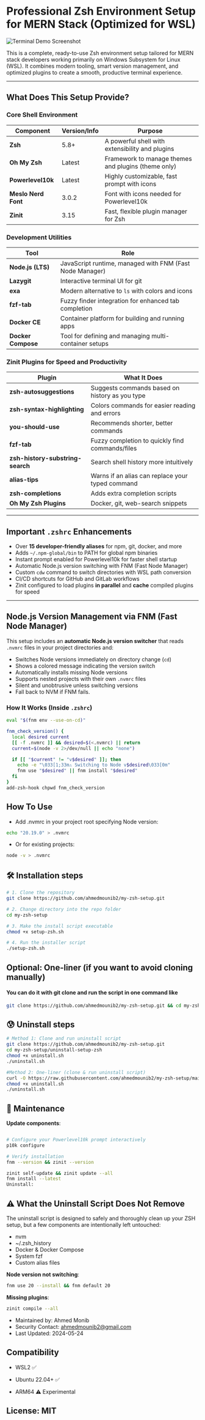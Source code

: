 # Professional Zsh Environment Setup for MERN Stack (Optimized for WSL)

![Terminal Demo Screenshot](https://user-images.githubusercontent.com/704406/114582739-0a1c2d00-9c8e-11eb-9a7b-421d86988a7f.png)

This is a complete, ready-to-use Zsh environment setup tailored for MERN stack developers working primarily on Windows Subsystem for Linux (WSL). It combines modern tooling, smart version management, and optimized plugins to create a smooth, productive terminal experience.

---

## What Does This Setup Provide?

### Core Shell Environment

| Component        | Version/Info  | Purpose                                           |
|------------------|---------------|--------------------------------------------------|
| **Zsh**          | 5.8+          | A powerful shell with extensibility and plugins  |
| **Oh My Zsh**    | Latest        | Framework to manage themes and plugins (theme only) |
| **Powerlevel10k**| Latest        | Highly customizable, fast prompt with icons      |
| **Meslo Nerd Font** | 3.0.2       | Font with icons needed for Powerlevel10k          |
| **Zinit**        | 3.15          | Fast, flexible plugin manager for Zsh             |

### Development Utilities

| Tool             | Role                                                 |
|------------------|------------------------------------------------------|
| **Node.js (LTS)**| JavaScript runtime, managed with FNM (Fast Node Manager) |
| **Lazygit**      | Interactive terminal UI for git                       |
| **exa**          | Modern alternative to `ls` with colors and icons    |
| **fzf-tab**      | Fuzzy finder integration for enhanced tab completion |
| **Docker CE**    | Container platform for building and running apps    |
| **Docker Compose**| Tool for defining and managing multi-container setups |

### Zinit Plugins for Speed and Productivity

| Plugin                     | What It Does                                    |
|----------------------------|------------------------------------------------|
| **zsh-autosuggestions**    | Suggests commands based on history as you type |
| **zsh-syntax-highlighting**| Colors commands for easier reading and errors  |
| **you-should-use**          | Recommends shorter, better commands             |
| **fzf-tab**                | Fuzzy completion to quickly find commands/files |
| **zsh-history-substring-search** | Search shell history more intuitively        |
| **alias-tips**             | Warns if an alias can replace your typed command|
| **zsh-completions**        | Adds extra completion scripts                    |
| **Oh My Zsh Plugins**      | Docker, git, web-search snippets                 |

---

## Important `.zshrc` Enhancements

- Over **15 developer-friendly aliases** for npm, git, docker, and more
- Adds `~/.npm-global/bin` to PATH for global npm binaries
- Instant prompt enabled for Powerlevel10k for faster shell startup
- Automatic Node.js version switching with FNM (Fast Node Manager)
- Custom `cdw` command to switch directories with WSL path conversion
- CI/CD shortcuts for GitHub and GitLab workflows
- Zinit configured to load plugins **in parallel** and **cache** compiled plugins for speed

---

## Node.js Version Management via FNM (Fast Node Manager)

This setup includes an **automatic Node.js version switcher** that reads `.nvmrc` files in your project directories and:

- Switches Node versions immediately on directory change (`cd`)
- Shows a colored message indicating the version switch
- Automatically installs missing Node versions
- Supports nested projects with their own `.nvmrc` files
- Silent and unobtrusive unless switching versions
- Fall back to NVM if FNM fails.

### How It Works (Inside `.zshrc`)

```zsh
eval "$(fnm env --use-on-cd)"

fnm_check_version() {
  local desired current
  [[ -f .nvmrc ]] && desired=$(<.nvmrc) || return
  current=$(node -v 2>/dev/null || echo "none")

  if [[ "$current" != "v$desired" ]]; then
    echo -e "\033[1;33m⚠️ Switching to Node v$desired\033[0m"
    fnm use "$desired" || fnm install "$desired"
  fi
}
add-zsh-hook chpwd fnm_check_version
```

## How To Use

- Add .nvmrc in your project root specifying Node version:

```bash
echo "20.19.0" > .nvmrc
```

- Or for existing projects:

```bash
node -v > .nvmrc
```

## 🛠️ Installation steps

```bash
# 1. Clone the repository
git clone https://github.com/ahmedmounib2/my-zsh-setup.git

# 2. Change directory into the repo folder
cd my-zsh-setup

# 3. Make the install script executable
chmod +x setup-zsh.sh

# 4. Run the installer script
./setup-zsh.sh
```

## Optional: One-liner (if you want to avoid cloning manually)

#### You can do it with git clone and run the script in one command like

```bash
git clone https://github.com/ahmedmounib2/my-zsh-setup.git && cd my-zsh-setup && chmod +x setup-zsh.sh && ./setup-zsh.sh
```

## 😰 Uninstall steps

```bash
# Method 1: Clone and run uninstall script
git clone https://github.com/ahmedmounib2/my-zsh-setup.git
cd my-zsh-setup/uninstall-setup-zsh
chmod +x uninstall.sh
./uninstall.sh
```

```bash
#Method 2: One-liner (clone & run uninstall script)
curl -O https://raw.githubusercontent.com/ahmedmounib2/my-zsh-setup/main/uninstall-setup-zsh/uninstall.sh
chmod +x uninstall.sh
./uninstall.sh
```

## 🔧 Maintenance

**Update components**:

```bash Download and run the installer script

# Configure your Powerlevel10k prompt interactively
p10k configure

# Verify installation
fnm --version && zinit --version
```

```bash
zinit self-update && zinit update --all
fnm install --latest
Uninstall:
```

## ⚠️ What the Uninstall Script Does Not Remove

The uninstall script is designed to safely and thoroughly clean up your ZSH setup, but a few components are intentionally left untouched:

- nvm
- ~/.zsh_history
- Docker & Docker Compose
- System fzf
- Custom alias files

**Node version not switching**:

````bash
fnm use 20 --install && fnm default 20
````

**Missing plugins**:

```bash
zinit compile --all
```

- Maintained by: Ahmed Monib
- Security Contact: <ahmedmounib2@gmail.com>
- Last Updated: 2024-05-24

## Compatibility

- WSL2 ✅

- Ubuntu 22.04+ ✅

- ARM64 ⚠️ Experimental

## License: MIT
